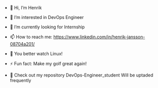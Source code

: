 - 👋 Hi, I’m Henrik
- 👀 I’m interested in DevOps Engineer
- 🌱 I’m currently looking for Internship
- 📫 How to reach me: https://www.linkedin.com/in/henrik-jansson-08704a201/

- 👀 You better watch Linux! 

- ⚡ Fun fact: Make my golf great again!

- 👀 Check out my repository DevOps-Engineer_student
      Will be uptaded frequently
